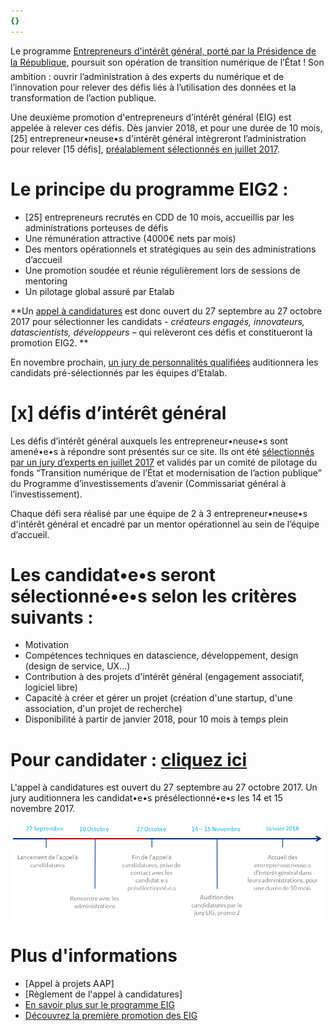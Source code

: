 ```yaml
---
{}
---
```

Le programme [Entrepreneurs
d'intérêt général, porté par la Présidence de la République](https://www.etalab.gouv.fr/entrepreneurs-dinteret-general), poursuit
son opération de transition numérique de l’État ! Son ambition : ouvrir l’administration
à des experts du numérique et de l’innovation pour relever des défis liés à
l’utilisation des données et la transformation de l’action publique.

Une deuxième
promotion d'entrepreneurs d’intérêt général (EIG) est appelée à relever ces
défis. Dès janvier 2018, et pour une durée de 10 mois, \[25\]
entrepreneur•neuse•s d'intérêt général intègreront l’administration pour
relever \[15 défis\], [préalablement
sélectionnés en juillet 2017](https://www.etalab.gouv.fr/entrepreneurs-dinteret-general-promo-2-decouvrez-les-10-defis-retenus-par-le-jury).

# Le principe du programme EIG2 :

* \[25\] entrepreneurs recrutés en CDD de 10 mois,
  accueillis par les administrations porteuses de défis
* Une rémunération attractive (4000€ nets par mois)
* Des mentors opérationnels et stratégiques au sein des administrations
  d’accueil
* Une promotion soudée et réunie régulièrement lors de
  sessions de mentoring
* Un pilotage global assuré par Etalab

\*\*Un [appel
à candidatures](https://framaforms.org/candidature-entrepreneurs-dinteret-general-promo-2-1501592391) est donc ouvert du 27 septembre au 27 octobre 2017 pour sélectionner
les candidats - *créateurs engagés,
innovateurs, datascientists, développeurs –* qui relèveront ces défis et
constitueront la promotion EIG2. \*\*

En novembre
prochain, [un jury de personnalités qualifiées](https://www.etalab.gouv.fr/decouvrez-les-membres-du-jury-du-programme-entrepreneurs-dinteret-general) auditionnera les candidats pré-sélectionnés
par les équipes d’Etalab.

# \[x\] défis d’intérêt général

Les défis
d’intérêt général auxquels les entrepreneur•neuse•s sont amené•e•s à répondre
sont présentés sur ce site. Ils ont été [sélectionnés par un jury
d’experts en juillet 2017](https://www.etalab.gouv.fr/entrepreneurs-dinteret-general-promo-2-decouvrez-les-10-defis-retenus-par-le-jury) et validés par un comité de pilotage du fonds “Transition numérique
de l’État et modernisation de l’action publique” du Programme d’investissements
d’avenir (Commissariat général à l’investissement).

Chaque défi
sera réalisé par une équipe de 2 à 3 entrepreneur•neuse•s d'intérêt général et encadré par un
mentor opérationnel au sein de l’équipe d’accueil.

# Les candidat•e•s seront sélectionné•e•s selon les critères suivants :

* Motivation
* Compétences techniques en datascience, développement, design (design de service, UX...)
* Contribution à des projets d'intérêt général (engagement associatif, logiciel libre)
* Capacité à créer et gérer un projet (création d'une startup, d'une association, d'un projet de recherche)
* Disponibilité à partir de janvier 2018, pour 10 mois à temps plein

# Pour candidater : [cliquez ici](https://framaforms.org/candidature-entrepreneurs-dinteret-general-promotion-2-1501592391)

L'appel à candidatures est ouvert du 27 septembre au 27 octobre 2017. Un jury auditionnera les candidat•e•s présélectionné•e•s les 14 et 15 novembre 2017.

![Timeline récapitulant le déroulé de l'appel à candidatures](/img/portfolio/timeline.png)

# Plus d'informations

* \[Appel à projets AAP\]
* \[Règlement de l'appel à candidatures\]
* [En savoir plus sur le programme EIG](https://www.etalab.gouv.fr/entrepreneurs-dinteret-general)
* [Découvrez la première promotion des EIG](https://www.etalab.gouv.fr/decouvrez-la-1e-promotion-des-entrepreneurs-dinteret-general)

